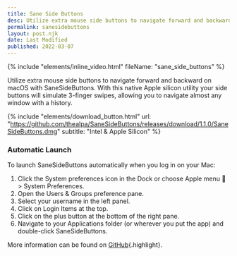 ```yaml
---
title: Sane Side Buttons
desc: Utilize extra mouse side buttons to navigate forward and backward on macOS with SaneSideButtons. With this native Apple silicon utility...
permalink: sanesidebuttons
layout: post.njk
date: Last Modified
published: 2022-03-07
---
```

{% include "elements/inline_video.html" fileName: "sane_side_buttons" %}

Utilize extra mouse side buttons to navigate forward and backward on macOS with SaneSideButtons. With this native Apple silicon utility your side buttons will simulate 3-finger swipes, allowing you to navigate almost any window with a history.

{% include "elements/download_button.html" url: "https://github.com/thealpa/SaneSideButtons/releases/download/1.1.0/SaneSideButtons.dmg" subtitle: "Intel & Apple Silicon" %}

### Automatic Launch

To launch SaneSideButtons automatically when you log in on your Mac:

1. Click the System preferences icon in the Dock or choose Apple menu  > System Preferences.
2. Open the Users & Groups preference pane.
3. Select your username in the left panel.
4. Click on Login Items at the top.
5. Click on the plus button at the bottom of the right pane.
6. Navigate to your Applications folder (or wherever you put the app) and double-click SaneSideButtons.

More information can be found on [GitHub](https://github.com/thealpa/SaneSideButtons){.highlight}.